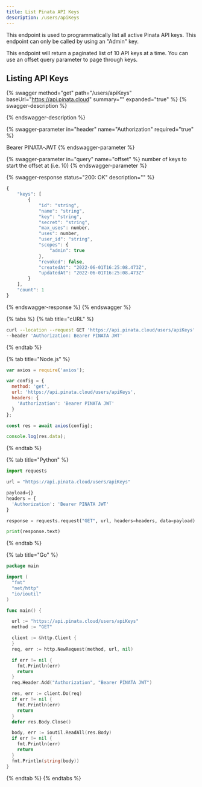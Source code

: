 ```yaml
---
title: List Pinata API Keys
description: /users/apiKeys
---
```


This endpoint is used to programmatically list all active Pinata API keys. This endpoint can only be called by using an "Admin" key.&#x20;

This endpoint will return a paginated list of 10 API keys at a time. You can use an offset query parameter to page through keys.&#x20;

## Listing API Keys

{% swagger method="get" path="/users/apiKeys" baseUrl="https://api.pinata.cloud" summary="" expanded="true" %}
{% swagger-description %}

{% endswagger-description %}

{% swagger-parameter in="header" name="Authorization" required="true" %}


Bearer PINATA-JWT
{% endswagger-parameter %}

{% swagger-parameter in="query" name="offset" %}
number of keys to start the offset at (i.e. 10)
{% endswagger-parameter %}

{% swagger-response status="200: OK" description="" %}
```javascript
{
    "keys": [
        {
            "id": "string",
            "name": "string",
            "key": "string",
            "secret": "string",
            "max_uses": number,
            "uses": number,
            "user_id": "string",
            "scopes": {
                "admin": true
            },
            "revoked": false,
            "createdAt": "2022-06-01T16:25:08.473Z",
            "updatedAt": "2022-06-01T16:25:08.473Z"
        }
    ],
    "count": 1
}
```
{% endswagger-response %}
{% endswagger %}

{% tabs %}
{% tab title="cURL" %}
```bash
curl --location --request GET 'https://api.pinata.cloud/users/apiKeys' \
--header 'Authorization: Bearer PINATA JWT'
```
{% endtab %}

{% tab title="Node.js" %}
```javascript
var axios = require('axios');

var config = {
  method: 'get',
  url: 'https://api.pinata.cloud/users/apiKeys',
  headers: {
    'Authorization': 'Bearer PINATA JWT'
  }
};

const res = await axios(config);

console.log(res.data);
```
{% endtab %}

{% tab title="Python" %}
```python
import requests

url = "https://api.pinata.cloud/users/apiKeys"

payload={}
headers = {
  'Authorization': 'Bearer PINATA JWT'
}

response = requests.request("GET", url, headers=headers, data=payload)

print(response.text)

```
{% endtab %}

{% tab title="Go" %}
```go
package main

import (
  "fmt"
  "net/http"
  "io/ioutil"
)

func main() {

  url := "https://api.pinata.cloud/users/apiKeys"
  method := "GET"

  client := &http.Client {
  }
  req, err := http.NewRequest(method, url, nil)

  if err != nil {
    fmt.Println(err)
    return
  }
  req.Header.Add("Authorization", "Bearer PINATA JWT")

  res, err := client.Do(req)
  if err != nil {
    fmt.Println(err)
    return
  }
  defer res.Body.Close()

  body, err := ioutil.ReadAll(res.Body)
  if err != nil {
    fmt.Println(err)
    return
  }
  fmt.Println(string(body))
}
```
{% endtab %}
{% endtabs %}
